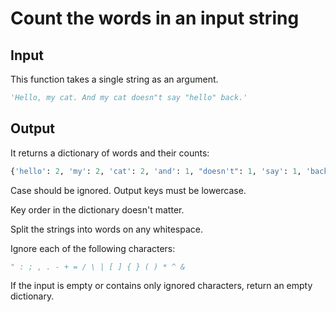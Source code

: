 # Count the words in an input string

## Input

This function takes a single string as an argument.

```python
'Hello, my cat. And my cat doesn"t say "hello" back.'
```

## Output

It returns a dictionary of words and their counts:

```python
{'hello': 2, 'my': 2, 'cat': 2, 'and': 1, "doesn't": 1, 'say': 1, 'back': 1}
```

Case should be ignored. Output keys must be lowercase.

Key order in the dictionary doesn't matter.

Split the strings into words on any whitespace.

Ignore each of the following characters:

```python
" : ; , . - + = / \ | [ ] { } ( ) * ^ &
```

If the input is empty or contains only ignored characters, return an empty dictionary.
